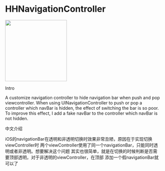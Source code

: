 # HHNavigationController

<img src="https://raw.githubusercontent.com/shuoshi/HHNavigationController-Demo/master/readme/nav.gif" width="200">

Intro

A customize navigation controller to hide navigation bar when push and pop viewcontroller.
When using UINavigationController to push or pop a controller which navBar is hidden, the effect
of switching the bar is so poor. To improve this effect, I add a fake navBar to the controller
which navBar is not hidden.

中文介绍

iOS的navigationBar在透明和非透明切换时效果非常丑陋，原因在于实现切换viewController时
两个viewController使用了同一个navigationBar，只能同时透明或者非透明。想要解决这个问题
其实也很简单，就是在切换的时候判断是否需要顶部透明，对于非透明的viewController，在顶部
添加一个假navigationBar就可以了
